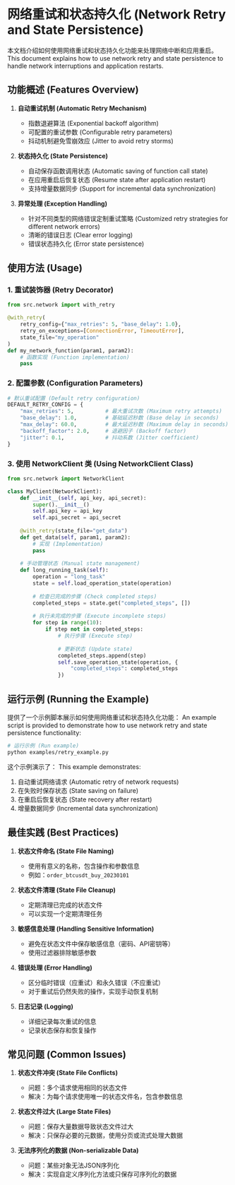 # 网络重试和状态持久化 (Network Retry and State Persistence)

本文档介绍如何使用网络重试和状态持久化功能来处理网络中断和应用重启。
This document explains how to use network retry and state persistence to handle network interruptions and application restarts.

## 功能概述 (Features Overview)

1. **自动重试机制 (Automatic Retry Mechanism)**
   - 指数退避算法 (Exponential backoff algorithm)
   - 可配置的重试参数 (Configurable retry parameters)
   - 抖动机制避免雪崩效应 (Jitter to avoid retry storms)

2. **状态持久化 (State Persistence)**
   - 自动保存函数调用状态 (Automatic saving of function call state)
   - 在应用重启后恢复状态 (Resume state after application restart)
   - 支持增量数据同步 (Support for incremental data synchronization)

3. **异常处理 (Exception Handling)**
   - 针对不同类型的网络错误定制重试策略 (Customized retry strategies for different network errors)
   - 清晰的错误日志 (Clear error logging)
   - 错误状态持久化 (Error state persistence)

## 使用方法 (Usage)

### 1. 重试装饰器 (Retry Decorator)

```python
from src.network import with_retry

@with_retry(
    retry_config={"max_retries": 5, "base_delay": 1.0},
    retry_on_exceptions=[ConnectionError, TimeoutError],
    state_file="my_operation"
)
def my_network_function(param1, param2):
    # 函数实现 (Function implementation)
    pass
```

### 2. 配置参数 (Configuration Parameters)

```python
# 默认重试配置 (Default retry configuration)
DEFAULT_RETRY_CONFIG = {
    "max_retries": 5,          # 最大重试次数 (Maximum retry attempts)
    "base_delay": 1.0,         # 基础延迟秒数 (Base delay in seconds)
    "max_delay": 60.0,         # 最大延迟秒数 (Maximum delay in seconds)
    "backoff_factor": 2.0,     # 退避因子 (Backoff factor)
    "jitter": 0.1,             # 抖动系数 (Jitter coefficient)
}
```

### 3. 使用 NetworkClient 类 (Using NetworkClient Class)

```python
from src.network import NetworkClient

class MyClient(NetworkClient):
    def __init__(self, api_key, api_secret):
        super().__init__()
        self.api_key = api_key
        self.api_secret = api_secret
        
    @with_retry(state_file="get_data")
    def get_data(self, param1, param2):
        # 实现 (Implementation)
        pass
        
    # 手动管理状态 (Manual state management)
    def long_running_task(self):
        operation = "long_task"
        state = self.load_operation_state(operation)
        
        # 检查已完成的步骤 (Check completed steps)
        completed_steps = state.get("completed_steps", [])
        
        # 执行未完成的步骤 (Execute incomplete steps)
        for step in range(10):
            if step not in completed_steps:
                # 执行步骤 (Execute step)
                
                # 更新状态 (Update state)
                completed_steps.append(step)
                self.save_operation_state(operation, {
                    "completed_steps": completed_steps
                })
```

## 运行示例 (Running the Example)

提供了一个示例脚本展示如何使用网络重试和状态持久化功能：
An example script is provided to demonstrate how to use network retry and state persistence functionality:

```bash
# 运行示例 (Run example)
python examples/retry_example.py
```

这个示例演示了：
This example demonstrates:

1. 自动重试网络请求 (Automatic retry of network requests)
2. 在失败时保存状态 (State saving on failure)
3. 在重启后恢复状态 (State recovery after restart)
4. 增量数据同步 (Incremental data synchronization)

## 最佳实践 (Best Practices)

1. **状态文件命名 (State File Naming)**
   - 使用有意义的名称，包含操作和参数信息
   - 例如：`order_btcusdt_buy_20230101`

2. **状态文件清理 (State File Cleanup)**
   - 定期清理已完成的状态文件
   - 可以实现一个定期清理任务

3. **敏感信息处理 (Handling Sensitive Information)**
   - 避免在状态文件中保存敏感信息（密码、API密钥等）
   - 使用过滤器排除敏感参数

4. **错误处理 (Error Handling)**
   - 区分临时错误（应重试）和永久错误（不应重试）
   - 对于重试后仍然失败的操作，实现手动恢复机制

5. **日志记录 (Logging)**
   - 详细记录每次重试的信息
   - 记录状态保存和恢复操作

## 常见问题 (Common Issues)

1. **状态文件冲突 (State File Conflicts)**
   - 问题：多个请求使用相同的状态文件
   - 解决：为每个请求使用唯一的状态文件名，包含参数信息

2. **状态文件过大 (Large State Files)**
   - 问题：保存大量数据导致状态文件过大
   - 解决：只保存必要的元数据，使用分页或流式处理大数据

3. **无法序列化的数据 (Non-serializable Data)**
   - 问题：某些对象无法JSON序列化
   - 解决：实现自定义序列化方法或只保存可序列化的数据 